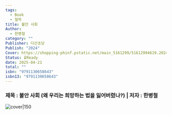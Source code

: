 ```yaml
---
tags:
  - Book
  - 철학
title: 불안 사회
Author:
  - 한병철
category: ""
Publisher: 다산초당
Publish: "2024"
Cover: https://shopping-phinf.pstatic.net/main_5161299/51612994619.20241127071138.jpg
Status: ⏳Ready
date: 2025-04-21
total: ""
isbn: "9791130658643"
isbn13: "9791130658643"
---
```


### 제목 : 불안 사회 (왜 우리는 희망하는 법을 잃어버렸나?)    | 저자 : 한병철

![cover|150](https://shopping-phinf.pstatic.net/main_5161299/51612994619.20241127071138.jpg)